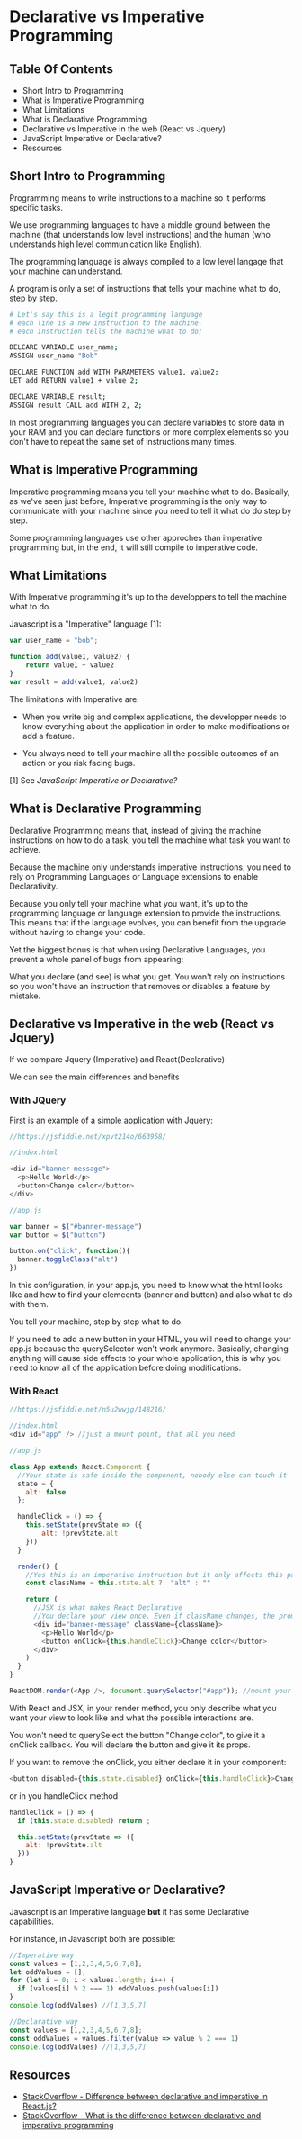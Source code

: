 # Declarative vs Imperative  Programming

## Table Of Contents
- Short Intro to Programming
- What is Imperative Programming
- What Limitations
- What is Declarative Programming
- Declarative vs Imperative in the web (React vs Jquery)
- JavaScript Imperative or Declarative?
- Resources

## Short Intro to Programming

Programming means to write instructions to a machine so it performs specific tasks.

We use programming languages to have a middle ground between the machine (that understands low level instructions) and the human (who understands high level communication like English).

The programming language is always compiled to a low  level langage that your machine can understand.

A program is only a set of instructions that tells your machine what to do, step by step.
```bash
# Let's say this is a legit programming language
# each line is a new instruction to the machine.
# each instruction tells the machine what to do;

DELCARE VARIABLE user_name;
ASSIGN user_name "Bob"

DECLARE FUNCTION add WITH PARAMETERS value1, value2;
LET add RETURN value1 + value 2;

DECLARE VARIABLE result;
ASSIGN result CALL add WITH 2, 2;
```

In most programming languages you can declare variables to store data in your RAM and you can declare functions or more complex elements so you don't have to repeat the same set of instructions many times.

## What is Imperative Programming

Imperative programming means you tell your machine what to do.
Basically, as we've seen just before, Imperative programming is the only way to communicate with your machine since you need to tell it what do do step by step.

Some programming languages use other approches than imperative programming but, in the end, it will still compile to imperative code.

## What Limitations

With Imperative programming it's up to the developpers to tell the machine what to do.

Javascript is a "Imperative" language [1]:
```javascript
var user_name = "bob";

function add(value1, value2) {
	return value1 + value2
}
var result = add(value1, value2)
```

The limitations with Imperative are:
-  When you write big and complex applications, the developper needs to know everything about the application in order to make modifications or add a feature.

- You always need to tell your machine all the possible outcomes of an action or you risk facing bugs.

[1] See *JavaScript Imperative or Declarative?*


## What is Declarative Programming

Declarative Programming means that, instead of giving the machine instructions on how to do a task, you tell the machine what task you want to achieve.

Because the machine only understands imperative instructions, you need to rely on Programming Languages or Language extensions to enable Declarativity.

Because you only tell your machine what you want, it's up to the programming language or language extension to provide the instructions.
This means that if the language evolves, you can benefit from the upgrade without having to change your code.

Yet the biggest bonus is that when using Declarative Languages, you prevent a whole panel of bugs from appearing:

What you declare (and see) is what you get. You won't rely on instructions so you won't have an instruction that removes or disables a feature by mistake.

## Declarative vs Imperative in the web (React vs Jquery)
If we compare Jquery (Imperative) and React(Declarative)

We can see the main differences and benefits

### With JQuery
First is an example of a simple application with Jquery:
```javascript
//https://jsfiddle.net/xpvt214o/663958/

//index.html

<div id="banner-message">
  <p>Hello World</p>
  <button>Change color</button>
</div>

//app.js

var banner = $("#banner-message")
var button = $("button")

button.on("click", function(){
  banner.toggleClass("alt")
})


```
In this configuration, in your app.js, you need to know what the html looks like and how to find your elemeents (banner and button) and also what to do with them.

You tell your machine, step by step what to do.

If you need to add a new button in your HTML, you will need to change your app.js because the querySelector won't work anymore.
Basically, changing anything will cause side effects to your whole application, this is why you need to know all of the application before doing modifications.

### With React
```javascript
//https://jsfiddle.net/n5u2wwjg/148216/

//index.html
<div id="app" /> //just a mount point, that all you need

//app.js

class App extends React.Component {
  //Your state is safe inside the component, nobody else can touch it
  state = {
  	alt: false
  };

  handleClick = () => {
  	this.setState(prevState => ({
    	alt: !prevState.alt
    }))
  }

  render() {
    //Yes this is an imperative instruction but it only affects this part of the app and nowhere else
    const className = this.state.alt ?  "alt" : ""

    return (
      //JSX is what makes React Declarative
      //You declare your view once. Even if className changes, the promise stays the same
      <div id="banner-message" className={className}>
        <p>Hello World</p>
        <button onClick={this.handleClick}>Change color</button>
      </div>
    )
  }
}

ReactDOM.render(<App />, document.querySelector("#app")); //mount your app

```

With React and JSX, in your render method, you only describe what you want your view to look like and what the possible interactions are.

You won't need to querySelect the button "Change color", to give it a onClick callback. You will declare the button and give it its props.

If you want to remove the onClick, you either declare it in your component:
```javascript
<button disabled={this.state.disabled} onClick={this.handleClick}>Change color</button>
```

or in you handleClick method
```javascript
handleClick = () => {
  if (this.state.disabled) return ;

  this.setState(prevState => ({
    alt: !prevState.alt
  }))
}
```

## JavaScript Imperative or Declarative?

Javascript is an Imperative language **but** it has some Declarative capabilities.

For instance, in Javascript both are possible:
```javascript
//Imperative way
const values = [1,2,3,4,5,6,7,8];
let oddValues = [];
for (let i = 0; i < values.length; i++) {
  if (values[i] % 2 === 1) oddValues.push(values[i])
}
console.log(oddValues) //[1,3,5,7]

//Declarative way
const values = [1,2,3,4,5,6,7,8];
const oddValues = values.filter(value => value % 2 === 1)
console.log(oddValues) //[1,3,5,7]
```


## Resources
- [StackOverflow - Difference between declarative and imperative in React.js?](https://stackoverflow.com/a/33656983)
- [StackOverflow - What is the difference between declarative and imperative programming](https://stackoverflow.com/a/1784702)